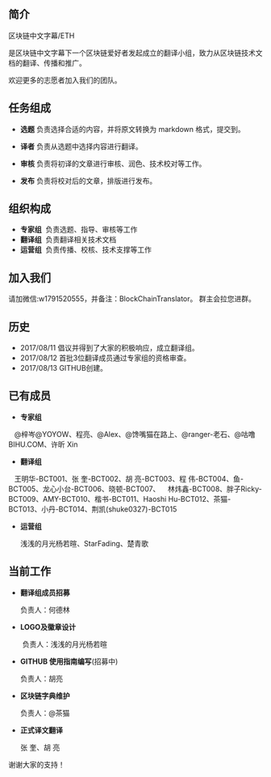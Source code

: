 简介
-------------------------------

区块链中文字幕/ETH

是区块链中文字幕下一个区块链爱好者发起成立的翻译小组，致力从区块链技术文档的翻译、传播和推广。

欢迎更多的志愿者加入我们的团队。

任务组成
-------------------------------

- **选题**  负责选择合适的内容，并将原文转换为 markdown 格式，提交到。

- **译者**  负责从选题中选择内容进行翻译。

- **审核**  负责将初译的文章进行审核、润色、技术校对等工作。

- **发布** 负责将校对后的文章，排版进行发布。

组织构成
-------------------------------

- **专家组**  负责选题、指导、审核等工作
- **翻译组**  负责翻译相关技术文档
- **运营组**  负责传播、校核、技术支撑等工作

加入我们
-------------------------------

请加微信:w1791520555，并备注：BlockChainTranslator。
群主会拉您进群。

历史
-------------------------------

* 2017/08/11 倡议并得到了大家的积极响应，成立翻译组。
* 2017/08/12 首批3位翻译成员通过专家组的资格审查。
* 2017/08/13 GITHUB创建。

已有成员
-------------------------------

- **专家组**

    @梓岑@YOYOW、程亮、@Alex、@馋嘴猫在路上、@ranger-老石、@咕噜 BIHU.COM、许昕 Xin

- **翻译组**

    王明华-BCT001、张  奎-BCT002、胡  亮-BCT003、程 伟-BCT004、鱼-BCT005、龙心小台-BCT006、晓顿-BCT007、
    林炜鑫-BCT008、胖子Ricky-BCT009、AMY-BCT010、楷书-BCT011、Haoshi Hu-BCT012、茶猫-BCT013、小丹-BCT014、荆凯(shuke0327)-BCT015
  
- **运营组**

    浅浅的月光杨若暄、StarFading、楚青歌
    

当前工作
-------------------------------

- **翻译组成员招募**


    负责人：何德林

- **LOGO及徽章设计**


    负责人：浅浅的月光杨若暄

- **GITHUB 使用指南编写**(招募中)


    负责人：胡亮

- **区块链字典维护**


    负责人：@茶猫

- **正式译文翻译**

    
    张  奎、胡  亮
    


谢谢大家的支持！
